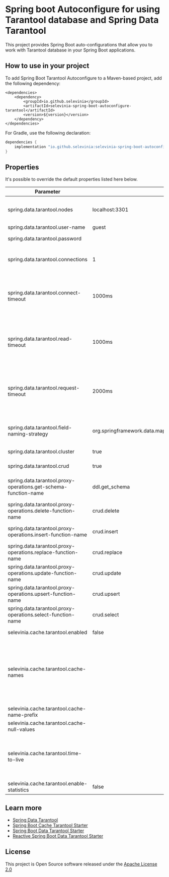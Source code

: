 # Spring boot Autoconfigure for using Tarantool database and Spring Data Tarantool

This project provides Spring Boot auto-configurations that allow you to work with Tarantool database in your Spring Boot
applications.

## How to use in your project

To add Spring Boot Tarantool Autoconfigure to a Maven-based project, add the following dependency:

```maven
<dependencies>
	<dependency>
		<groupId>io.github.selevinia</groupId>
		<artifactId>selevinia-spring-boot-autoconfigure-tarantool</artifactId>
		<version>${version}</version>
	</dependency>
</dependencies>
```

For Gradle, use the following declaration:

```gradle
dependencies {
    implementation "io.github.selevinia:selevinia-spring-boot-autoconfigure-tarantool:$version"
}
```

## Properties

It's possible to override the default properties listed here below.

| Parameter | Default value | Description |
| --- | --- | --- |
| spring.data.tarantool.nodes                                       | localhost:3301 | Comma-separated list of Tarantool nodes (host:port) to connect to |
| spring.data.tarantool.user-name                                   | guest | Tarantool user name |
| spring.data.tarantool.password                                    |  | Tarantool user password |
| spring.data.tarantool.connections                                 | 1 | Number of connections used for sending requests to the server |
| spring.data.tarantool.connect-timeout                             | 1000ms | Timeout for connecting to the Tarantool server. If a duration suffix is not specified, milliseconds will be used |
| spring.data.tarantool.read-timeout                                | 1000ms | Timeout for reading the responses from Tarantool server. If a duration suffix is not specified, milliseconds will be used |
| spring.data.tarantool.request-timeout                             | 2000ms | Timeout for receiving a response from the Tarantool server. If a duration suffix is not specified, milliseconds will be used |
| spring.data.tarantool.field-naming-strategy                       | org.springframework.data.mapping.model.PropertyNameFieldNamingStrategy | Fully qualified name of the FieldNamingStrategy to use |
| spring.data.tarantool.cluster                                     | true | Enable tarantool cluster mode |
| spring.data.tarantool.crud                                        | true | Enable Tarantool CRUD module usage |
| spring.data.tarantool.proxy-operations.get-schema-function-name   | ddl.get_schema | API function name for getting the spaces and indexes schema |
| spring.data.tarantool.proxy-operations.delete-function-name       | crud.delete | API function name for performing the delete operation |
| spring.data.tarantool.proxy-operations.insert-function-name       | crud.insert | API function name for performing the insert operation |
| spring.data.tarantool.proxy-operations.replace-function-name      | crud.replace | API function name for performing the replace operation |
| spring.data.tarantool.proxy-operations.update-function-name       | crud.update | API function name for performing the update operation |
| spring.data.tarantool.proxy-operations.upsert-function-name       | crud.upsert | API function name for performing the upsert operation |
| spring.data.tarantool.proxy-operations.select-function-name       | crud.select | API function name for performing the select operation |
| selevinia.cache.tarantool.enabled                                 | false | Enable Tarantool cache |
| selevinia.cache.tarantool.cache-names                             |  | Comma-separated list of cache names to create if supported by the underlying cache manager. Usually, this disables the ability to create additional caches on-the-fly |
| selevinia.cache.tarantool.cache-name-prefix                       |  | Cache name prefix |
| selevinia.cache.tarantool.cache-null-values                       |  | Allow caching null values |
| selevinia.cache.tarantool.time-to-live                            |  | Entry expiration. By default, the entries never expire. If a duration suffix is not specified, milliseconds will be used |
| selevinia.cache.tarantool.enable-statistics                       | false | Enable cache statistics |

## Learn more

- [Spring Data Tarantool](https://github.com/selevinia/spring-data-tarantool)
- [Spring Boot Cache Tarantool Starter](https://github.com/selevinia/spring-boot-starter-cache-tarantool)
- [Spring Boot Data Tarantool Starter](https://github.com/selevinia/spring-boot-starter-data-tarantool)
- [Reactive Spring Boot Data Tarantool Starter](https://github.com/selevinia/spring-boot-starter-data-tarantool-reactive)

## License

This project is Open Source software released under the [Apache License 2.0](http://www.apache.org/licenses/LICENSE-2.0)